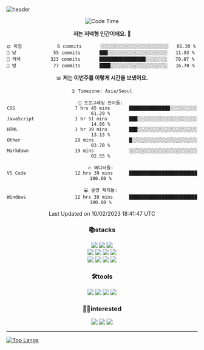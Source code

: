 ![header](https://capsule-render.vercel.app/api?type=waving&color=gradient&height=250&section=header&text=WonHee's%20Github&desc=since%202021&fontSize=60&fontAlignY=40&descSize=15)

<div align="center">


<!--START_SECTION:waka-->
![Code Time](http://img.shields.io/badge/Code%20Time-564%20hrs%205%20mins-blue)

**저는 저녁형 인간이에요. 🦉** 

```text
🌞 아침             6 commits       ░░░░░░░░░░░░░░░░░░░░░░░░░   01.30 % 
🌆 낮　            55 commits       ███░░░░░░░░░░░░░░░░░░░░░░   11.93 % 
🌃 저녁           323 commits       █████████████████░░░░░░░░   70.07 % 
🌙 밤　            77 commits       ████░░░░░░░░░░░░░░░░░░░░░   16.70 % 

```


📊 **저는 이번주를 이렇게 시간을 보냈어요.** 

```text
⌚︎ Timezone: Asia/Seoul

💬 프로그래밍 언어들: 
CSS                      7 hrs 45 mins       ███████████████░░░░░░░░░░   61.29 % 
JavaScript               1 hr 51 mins        ███░░░░░░░░░░░░░░░░░░░░░░   14.66 % 
HTML                     1 hr 39 mins        ███░░░░░░░░░░░░░░░░░░░░░░   13.13 % 
Other                    28 mins             █░░░░░░░░░░░░░░░░░░░░░░░░   03.70 % 
Markdown                 19 mins             ░░░░░░░░░░░░░░░░░░░░░░░░░   02.55 % 

🔥 에디터들: 
VS Code                  12 hrs 39 mins      █████████████████████████   100.00 % 

💻 운영 체제들: 
Windows                  12 hrs 39 mins      █████████████████████████   100.00 % 

```


 Last Updated on 10/02/2023 18:41:47 UTC
<!--END_SECTION:waka-->
 


<h3>📚stacks</h3>

 
 <img src="https://img.shields.io/badge/HTML5-E34F26?style=flat-square&logo=HTML5&logoColor=white"/>
 <img src="https://img.shields.io/badge/CSS3-1572B6?style=flat-square&logo=CSS3&logoColor=white"/> 
 <img src="https://img.shields.io/badge/JavaScript-F7DF1E?style=flat-square&logo=JavaScript&logoColor=white"/> <br/>
 <img src="https://img.shields.io/badge/React-61DAFB?style=flat-square&logo=React&logoColor=white"/>
 <img src="https://img.shields.io/badge/Redux-764ABC?style=flat-square&logo=Redux&logoColor=white"/> 
 <img src="https://img.shields.io/badge/TypeScript-3178C6?style=flat-square&logo=TypeScript&logoColor=white"/> 
 <img src="https://img.shields.io/badge/Next.js-000000?style=flat-square&logo=Next.js&logoColor=white"/> <br/>
 <img src="https://img.shields.io/badge/Font Awesome-528DD7?style=flat-square&logo=Font Awesome&logoColor=white"/>
 <img src="https://img.shields.io/badge/MUI-007FFF?style=flat-square&logo=MUI&logoColor=white"/>
 <img src="https://img.shields.io/badge/styled-components-DB7093?style=flat-square&logo=styled-components&logoColor=white"/>
 <img src="https://img.shields.io/badge/React Query-FF4152?style=flat-square&logo=React Query&logoColor=white"/>


 
 
<h3>🛠tools</h3> 
<img src="https://img.shields.io/badge/Visual Studio Code-007ACC?style=flat-square&logo=Visual Studio Code&logoColor=white"/>
<img src="https://img.shields.io/badge/Sourcetree-0052CC?style=flat-square&logo=Sourcetree&logoColor=white"/>
<img src="https://img.shields.io/badge/Git-F05032?style=flat-square&logo=Git&logoColor=white"/>
<img src="https://img.shields.io/badge/GitHub-181717?style=flat-square&logo=GitHub&logoColor=white"/>



<h3>🤸‍♀️interested</h3>

 <img src="https://img.shields.io/badge/Sass-CC6699?style=flat-square&logo=Sass&logoColor=white"/>
 <img src="https://img.shields.io/badge/MySQL-4479A1?style=flat-square&logo=MySQL&logoColor=white"/>
 <img src="https://img.shields.io/badge/Node.js-339933?style=flat-square&logo=Node.js&logoColor=white"/>
 



<hr/>




</div>

[![Top Langs](https://github-readme-stats.vercel.app/api/top-langs/?username=blueprint-12&layout=compact&theme=ayu-mirage)](https://github.com/blueprint-12/github-readme-stats)

